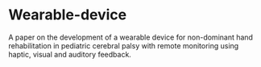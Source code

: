 # Wearable-device
A paper on the development of a wearable device for non-dominant hand rehabilitation in pediatric cerebral palsy with remote monitoring using haptic, visual and auditory feedback.
